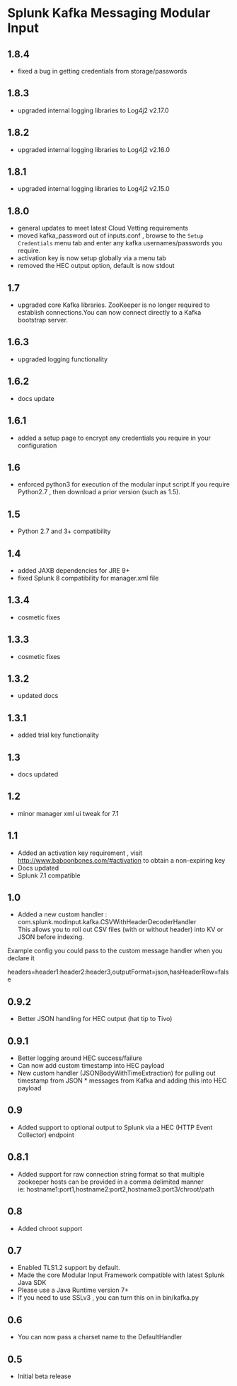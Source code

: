 # Splunk Kafka Messaging Modular Input

1.8.4
-----
* fixed a bug in getting credentials from storage/passwords

1.8.3
-----
* upgraded internal logging libraries to Log4j2 v2.17.0

1.8.2
-----
* upgraded internal logging libraries to Log4j2 v2.16.0

1.8.1
-----
* upgraded internal logging libraries to Log4j2 v2.15.0

1.8.0
-----
* general updates to meet latest Cloud Vetting requirements
* moved kafka_password out of inputs.conf , browse to the `Setup Credentials` menu tab and enter any kafka usernames/passwords you require.
* activation key is now setup globally via a menu tab
* removed the HEC output option, default is now stdout

1.7
-----
* upgraded core Kafka libraries. ZooKeeper is no longer required to establish connections.You can now connect directly to a Kafka bootstrap server.

1.6.3
-----
* upgraded logging functionality

1.6.2
-----
* docs update

1.6.1
-----
* added a setup page to encrypt any credentials you require in your configuration

1.6
-----
* enforced python3 for execution of the modular input script.If you require Python2.7 , then download a prior version (such as 1.5).

1.5
-----
* Python 2.7 and 3+ compatibility

1.4
-----
* added JAXB dependencies for JRE 9+
* fixed Splunk 8 compatibility for manager.xml file

1.3.4
-----
* cosmetic fixes

1.3.3
-----
* cosmetic fixes

1.3.2
-----
* updated docs

1.3.1
-----
* added trial key functionality

1.3
-----
* docs updated

1.2
-----
* minor manager xml ui tweak for 7.1

1.1
-----
* Added an activation key requirement , visit http://www.baboonbones.com/#activation  to obtain a non-expiring key
* Docs updated
* Splunk 7.1 compatible

1.0
---
* Added a new custom handler : com.splunk.modinput.kafka.CSVWithHeaderDecoderHandler  
This allows you to roll out CSV files (with or without header) into KV or JSON before indexing.  
  
Example config you could pass to the custom message handler when you declare it  
  
headers=header1:header2:header3,outputFormat=json,hasHeaderRow=false  

0.9.2
-----
* Better JSON handling for HEC output (hat tip to Tivo)

0.9.1
-----
* Better logging around HEC success/failure
* Can now add custom timestamp into HEC payload
* New custom handler (JSONBodyWithTimeExtraction) for pulling out timestamp from JSON * messages from Kafka and adding this into HEC payload

0.9
---
* Added support to optional output to Splunk via a HEC (HTTP Event Collector) endpoint


0.8.1
---
* Added support for raw connection string format so that multiple zookeeper hosts
can be provided in a comma delimited manner  
ie: hostname1:port1,hostname2:port2,hostname3:port3/chroot/path  

0.8
---
* Added chroot support

0.7
----
* Enabled TLS1.2 support by default.
* Made the  core Modular Input Framework compatible with latest Splunk Java SDK
* Please use a Java Runtime version 7+
* If you need to use SSLv3 , you can turn this on in bin/kafka.py  

0.6
-----
* You can now pass a charset name to the DefaultHandler

0.5
-----
* Initial beta release
